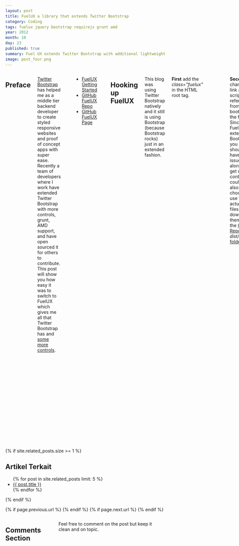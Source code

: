 ```yaml
---
layout: post
title: FuelUX a library that extends Twitter Bootstrap
category: Coding
tags: fuelux jquery bootstrap requirejs grunt amd 
year: 2012
month: 10
day: 23
published: true
summary: Fuel UX extends Twitter Bootstrap with additional lightweight JavaScript controls for your web application. 
image: post_four.png
---
```


<div class="row">	
	<div class="span9 columns">
		<h2>Preface</h2>
		<p><a href="http://twitter.github.com/bootstrap/" target="_blank">Twitter Bootstrap</a> has helped me as a middle tier backend developer to create styled responsive websites and proof of concept apps with super ease.  Recently a team of developers where I work have extended Twitter Bootstrap with more controls, grunt, AMD support, and have open sourced it for others to contribute.  This post will show you how easy it was to switch to FuelUX which gives me all that Twitter Bootstrap has and <a href="http://code.exacttarget.com/devcenter/fuel-ux" target="_blank">some more controls</a>.</p>
		<p>
			<ul>
				<li><a href="http://code.exacttarget.com/devcenter/fuel-ux" target="_blank">FuelUX Getting Started</a></li>
				<li><a href="https://github.com/ExactTarget/fuelux" target="_blank">GitHub FuelUX Repo</a></li>
				<li><a href="http://exacttarget.github.com/fuelux/" target="_blank">GitHub FuelUX Page</a></li>
			</ul>
		</p>
		<h2>Hooking up FuelUX</h2>		
		<p>This blog was using Twitter Bootstrap natively and it still is using Bootstrap (because Bootstrap rocks) just in an extended fashion.  </p>
		<p><b>First</b> add the <i>class="fuelux"</i> in the HTML root tag.</p>
		<p><pre><code>&lt;!DOCTYPE html&gt;<br/>&lt;html <b>class="fuelux"</b> lang="en"&gt;</code></pre></p>	  
		<p><b>Second</b> change the link and script references from bootstrap to the fuelux.  Since FuelUX extends Bootstrap you shouldn't have any issues and along with it get more controls.  I could have also choosen to use the actual css files by downloading them from the <a href="https://github.com/ExactTarget/fuelux" target="_blank">GitHub Repo</a> <i>dist/css</i> <a href="https://github.com/ExactTarget/fuelux/tree/master/dist/css" target="_blank">folder</a>.</p>
		<p><pre><code>&lt;link href="http://fuelux.exacttargetapps.com/fuelux/2.0/css/fuelux.css" rel="stylesheet" /&gt;<br/>
&lt;link href="http://fuelux.exacttargetapps.com/fuelux/2.0/css/fuelux-responsive.css" rel="stylesheet" /&gt;<br/>
&lt;script src="http://ajax.googleapis.com/ajax/libs/jquery/1.8.2/jquery.min.js" type="text/javascript"&gt;&lt;/script&gt;<br/>
&lt;script src="http://fuelux.exacttargetapps.com/fuelux/2.0/loader.min.js" type="text/javascript"&gt;&lt;/script&gt;		
		</code></pre></p>
		<p>That is it!  Your site still has the Bootstrap markup and <a href="http://code.exacttarget.com/devcenter/fuel-ux" target="_blank">some more controls</a>.</p>
		<h2>Additional Themes</h2>
		<p>Themes were baked in as well, if you want to see one of the themes .. alter the link and script resource links as follows:</p>
		<p><pre><code>&lt;link href="http://fuelux.exacttargetapps.com/<b>fuelux-imh</b>/2.0/css/fuelux.css" rel="stylesheet" /&gt;<br/>
&lt;link href="http://fuelux.exacttargetapps.com/<b>fuelux-imh</b>/2.0/css/fuelux-responsive.css" rel="stylesheet" /&gt;<br/>
&lt;script src="http://ajax.googleapis.com/ajax/libs/jquery/1.8.2/jquery.min.js" type="text/javascript"&gt;&lt;/script&gt;<br/>
&lt;script src="http://fuelux.exacttargetapps.com/<b>fuelux-imh</b>/2.0/loader.min.js" type="text/javascript"&gt;&lt;/script&gt;		
		</code></pre></p>
		<h2>Sample Starter Page</h2>
		<p>For those that aren't altering their existing website or application, you can use the sample web page below to get going with FuelUX right away.</p>
		<p><script src="https://gist.github.com/3940004.js"> </script></p>
		
		<h2>Conclusion</h2>
		<p>It is clear that <a href="http://exacttarget.github.com/fuelux/" target="_blank">FuelUX</a> will grow with Bootstrap and also with support of new controls along the way. It looks super polished, nicely done!  I can't wait to watch this grow and see what others contribute!</p>
		<p><a href="http://news.ycombinator.com/item?id=4688066" target="_blank" title="See what others are saying on Hacker News"><img src="/img/yc500.gif" title="See {{ page.title }} on Hacker News" /> Hacker News link</a></p>
	</div>
</div> 

<div class="row">	
	<div class="span9 column">
		{% if site.related_posts.size >= 1 %}
			<h2>Artikel Terkait</h2>
			<ul>
				{% for post in site.related_posts limit: 5 %}
				<li><a href="{{ post.url }}">{{ post.title }}</a></li>
				{% endfor %}
			</ul>
		{% endif %}
	</div>
</div>

<div class="row">	
	<div class="span9 column">
			<p class="pull-right">{% if page.previous.url %} <a href="{{page.previous.url}}" title="Previous Post: {{page.previous.title}}"><i class="icon-chevron-left"></i></a> 	{% endif %}   {% if page.next.url %} 	<a href="{{page.next.url}}" title="Next Post: {{page.next.title}}"><i class="icon-chevron-right"></i></a> 	{% endif %} </p>  
	</div>
</div>

<div class="row">	
    <div class="span9 columns">    
		<h2>Comments Section</h2>
	    <p>Feel free to comment on the post but keep it clean and on topic.</p>	
		<div id="disqus_thread"></div>
		<script type="text/javascript">
			/* * * CONFIGURATION VARIABLES: EDIT BEFORE PASTING INTO YOUR WEBPAGE * * */
			var disqus_shortname = 'hendgithub'; // required: replace example with your forum shortname
			var disqus_identifier = '{{ page.url }}';
			var disqus_url = 'http://hendriono.github.com{{ page.url }}';
			
			/* * * DON'T EDIT BELOW THIS LINE * * */
			(function() {
				var dsq = document.createElement('script'); dsq.type = 'text/javascript'; dsq.async = true;
				dsq.src = 'http://' + disqus_shortname + '.disqus.com/embed.js';
				(document.getElementsByTagName('head')[0] || document.getElementsByTagName('body')[0]).appendChild(dsq);
			})();
		</script>
		<noscript>Please enable JavaScript to view the <a href="http://disqus.com/?ref_noscript">comments powered by Disqus.</a></noscript>
		<a href="http://disqus.com" class="dsq-brlink">blog comments powered by <span class="logo-disqus">Disqus</span></a>
	</div>
</div>

<!-- Twitter -->
<script>!function(d,s,id){var js,fjs=d.getElementsByTagName(s)[0];if(!d.getElementById(id)){js=d.createElement(s);js.id=id;js.src="//platform.twitter.com/widgets.js";fjs.parentNode.insertBefore(js,fjs);}}(document,"script","twitter-wjs");</script>

<!-- Google + -->
<script type="text/javascript">
  (function() {
    var po = document.createElement('script'); po.type = 'text/javascript'; po.async = true;
    po.src = 'https://apis.google.com/js/plusone.js';
    var s = document.getElementsByTagName('script')[0]; s.parentNode.insertBefore(po, s);
  })();
</script>